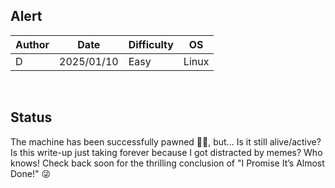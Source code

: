 ## Alert

| Author | Date       | Difficulty | OS    |
| ------ | ---------- | ---------- | ----- |
|   D    | 2025/01/10 | Easy       | Linux |

<br>

## Status

The machine has been successfully pawned 🏴‍☠️, but...
Is it still alive/active? Is this write-up just taking forever because I got distracted by memes? Who knows! Check back soon for the thrilling conclusion of "I Promise It’s Almost Done!" 😜
